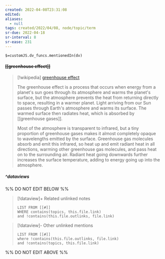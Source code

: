 ```yaml
---
created: 2022-04-08T23:31:08 
edited: 
aliases:
  - null
tags: created/2022/04/08, node/topic/term
sr-due: 2022-04-18
sr-interval: 8
sr-ease: 231
---
```

`$=customJS.dv_funcs.mentionedIn(dv)`

#### <s class="topic-title">[[greenhouse effect]]</s>

> [!wikipedia] [greenhouse effect](https://en.wikipedia.org/wiki/Greenhouse%20effect)
> 
> The greenhouse effect is a process that occurs when energy from a planet's sun goes through its atmosphere and warms the planet's surface, but the atmosphere prevents the heat from returning directly to space, resulting in a warmer planet. Light arriving from our Sun passes through Earth's atmosphere and warms its surface. The warmed surface then radiates heat, which is absorbed by [[greenhouse gases]]. 
> 
> Most of the atmosphere is transparent to infrared, but a tiny proportion of greenhouse gases makes it almost completely opaque to wavelengths emitted by the surface. Greenhouse gas molecules absorb and emit this infrared, so heat up and emit radiant heat in all directions, warming other greenhouse gas molecules, and pass heat on to the surrounding air. Radiant heat going downwards further increases the surface temperature, adding to energy going up into the atmosphere. 
>



##### ^dataviews

%% DO NOT EDIT BELOW %%
> [!dataview]+ Related unlinked notes
> ```dataview
> LIST FROM [[#]]
> WHERE contains(topics, this.file.link)
> and !contains(this.file.outlinks, file.link)
> ```
 
> [!dataview]- Other unlinked mentions
> ```dataview
> LIST FROM [[#]]
> where !contains(this.file.outlinks, file.link)
> and !contains(topics, this.file.link)
> ```

%% DO NOT EDIT ABOVE %%
